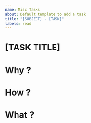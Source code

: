 ```yaml
---
name: Misc Tasks
about: Default template to add a task
title: "[SUBJECT] - [TASK]"
labels: read
---
```


# [TASK TITLE]

# Why ?

# How ?

# What ?
